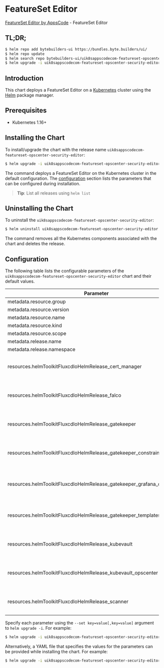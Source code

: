 # FeatureSet Editor

[FeatureSet Editor by AppsCode](https://byte.builders) - FeatureSet Editor

## TL;DR;

```bash
$ helm repo add bytebuilders-ui https://bundles.byte.builders/ui/
$ helm repo update
$ helm search repo bytebuilders-ui/uik8sappscodecom-featureset-opscenter-security-editor --version=v0.4.16
$ helm upgrade -i uik8sappscodecom-featureset-opscenter-security-editor bytebuilders-ui/uik8sappscodecom-featureset-opscenter-security-editor -n default --create-namespace --version=v0.4.16
```

## Introduction

This chart deploys a FeatureSet Editor on a [Kubernetes](http://kubernetes.io) cluster using the [Helm](https://helm.sh) package manager.

## Prerequisites

- Kubernetes 1.16+

## Installing the Chart

To install/upgrade the chart with the release name `uik8sappscodecom-featureset-opscenter-security-editor`:

```bash
$ helm upgrade -i uik8sappscodecom-featureset-opscenter-security-editor bytebuilders-ui/uik8sappscodecom-featureset-opscenter-security-editor -n default --create-namespace --version=v0.4.16
```

The command deploys a FeatureSet Editor on the Kubernetes cluster in the default configuration. The [configuration](#configuration) section lists the parameters that can be configured during installation.

> **Tip**: List all releases using `helm list`

## Uninstalling the Chart

To uninstall the `uik8sappscodecom-featureset-opscenter-security-editor`:

```bash
$ helm uninstall uik8sappscodecom-featureset-opscenter-security-editor -n default
```

The command removes all the Kubernetes components associated with the chart and deletes the release.

## Configuration

The following table lists the configurable parameters of the `uik8sappscodecom-featureset-opscenter-security-editor` chart and their default values.

|                               Parameter                                | Description |                                                                                                                                                                                                                                                                                                                                                          Default                                                                                                                                                                                                                                                                                                                                                           |
|------------------------------------------------------------------------|-------------|----------------------------------------------------------------------------------------------------------------------------------------------------------------------------------------------------------------------------------------------------------------------------------------------------------------------------------------------------------------------------------------------------------------------------------------------------------------------------------------------------------------------------------------------------------------------------------------------------------------------------------------------------------------------------------------------------------------------------|
| metadata.resource.group                                                |             | <code>ui.k8s.appscode.com</code>                                                                                                                                                                                                                                                                                                                                                                                                                                                                                                                                                                                                                                                                                           |
| metadata.resource.version                                              |             | <code>v1alpha1</code>                                                                                                                                                                                                                                                                                                                                                                                                                                                                                                                                                                                                                                                                                                      |
| metadata.resource.name                                                 |             | <code>featuresets</code>                                                                                                                                                                                                                                                                                                                                                                                                                                                                                                                                                                                                                                                                                                   |
| metadata.resource.kind                                                 |             | <code>FeatureSet</code>                                                                                                                                                                                                                                                                                                                                                                                                                                                                                                                                                                                                                                                                                                    |
| metadata.resource.scope                                                |             | <code>Cluster</code>                                                                                                                                                                                                                                                                                                                                                                                                                                                                                                                                                                                                                                                                                                       |
| metadata.release.name                                                  |             | <code>RELEASE-NAME</code>                                                                                                                                                                                                                                                                                                                                                                                                                                                                                                                                                                                                                                                                                                  |
| metadata.release.namespace                                             |             | <code>default</code>                                                                                                                                                                                                                                                                                                                                                                                                                                                                                                                                                                                                                                                                                                       |
| resources.helmToolkitFluxcdIoHelmRelease_cert_manager                  |             | <code>{"apiVersion":"helm.toolkit.fluxcd.io/v2beta1","kind":"HelmRelease","metadata":{"name":"cert-manager","namespace":"kubeops"},"spec":{"chart":{"spec":{"chart":"cert-manager","sourceRef":{"kind":"HelmRepository","name":"jetstack","namespace":"kubeops"},"version":"v1.11.0"}},"install":{"crds":"CreateReplace","createNamespace":true,"remediation":{"retries":-1}},"interval":"5m","releaseName":"cert-manager","storageNamespace":"cert-manager","targetNamespace":"cert-manager","timeout":"30m","upgrade":{"crds":"CreateReplace","remediation":{"retries":-1}},"values":{"installCRDs":true}}}</code>                                                                                                       |
| resources.helmToolkitFluxcdIoHelmRelease_falco                         |             | <code>{"apiVersion":"helm.toolkit.fluxcd.io/v2beta1","kind":"HelmRelease","metadata":{"name":"falco","namespace":"kubeops"},"spec":{"chart":{"spec":{"chart":"falco","sourceRef":{"kind":"HelmRepository","name":"falcosecurity","namespace":"kubeops"},"version":""}},"install":{"crds":"CreateReplace","createNamespace":true,"remediation":{"retries":-1}},"interval":"5m","releaseName":"falco","storageNamespace":"falco","targetNamespace":"falco","timeout":"30m","upgrade":{"crds":"CreateReplace","remediation":{"retries":-1}},"values":{"driver":{"kind":"modern-bpf"},"falco":{"modern_bpf":{"cpus_for_each_syscall_buffer":1}},"falcosidekick":{"enabled":true,"webui":{"enabled":true}},"tty":true}}}</code> |
| resources.helmToolkitFluxcdIoHelmRelease_gatekeeper                    |             | <code>{"apiVersion":"helm.toolkit.fluxcd.io/v2beta1","kind":"HelmRelease","metadata":{"name":"gatekeeper","namespace":"kubeops"},"spec":{"chart":{"spec":{"chart":"gatekeeper","sourceRef":{"kind":"HelmRepository","name":"gatekeeper","namespace":"kubeops"},"version":""}},"install":{"crds":"CreateReplace","createNamespace":true,"remediation":{"retries":-1}},"interval":"5m","releaseName":"gatekeeper","storageNamespace":"gatekeeper-system","targetNamespace":"gatekeeper-system","timeout":"30m","upgrade":{"crds":"CreateReplace","remediation":{"retries":-1}}}}</code>                                                                                                                                      |
| resources.helmToolkitFluxcdIoHelmRelease_gatekeeper_constraints        |             | <code>{"apiVersion":"helm.toolkit.fluxcd.io/v2beta1","kind":"HelmRelease","metadata":{"name":"gatekeeper-constraints","namespace":"kubeops"},"spec":{"chart":{"spec":{"name":"gatekeeper-library","sourceRef":{"kind":"HelmRepository","name":"kubeops","namespace":"kubeops"},"version":"v2023.03.23"}},"install":{"crds":"CreateReplace","createNamespace":true,"remediation":{"retries":-1}},"interval":"5m","releaseName":"gatekeeper-constraints","storageNamespace":"gatekeeper-system","targetNamespace":"gatekeeper-system","timeout":"30m","upgrade":{"crds":"CreateReplace","remediation":{"retries":-1}},"values":{"enable":"constraints"}}}</code>                                                             |
| resources.helmToolkitFluxcdIoHelmRelease_gatekeeper_grafana_dashboards |             | <code>{"apiVersion":"helm.toolkit.fluxcd.io/v2beta1","kind":"HelmRelease","metadata":{"name":"gatekeeper-grafana-dashboards","namespace":"kubeops"},"spec":{"chart":{"spec":{"name":"gatekeeper-grafana-dashboards","sourceRef":{"kind":"HelmRepository","name":"kubeops","namespace":"kubeops"},"version":"v2023.03.23"}},"install":{"crds":"CreateReplace","createNamespace":true,"remediation":{"retries":-1}},"interval":"5m","releaseName":"gatekeeper-grafana-dashboards","storageNamespace":"gatekeeper-system","targetNamespace":"gatekeeper-system","timeout":"30m","upgrade":{"crds":"CreateReplace","remediation":{"retries":-1}}}}</code>                                                                      |
| resources.helmToolkitFluxcdIoHelmRelease_gatekeeper_templates          |             | <code>{"apiVersion":"helm.toolkit.fluxcd.io/v2beta1","kind":"HelmRelease","metadata":{"name":"gatekeeper-templates","namespace":"kubeops"},"spec":{"chart":{"spec":{"name":"gatekeeper-library","sourceRef":{"kind":"HelmRepository","name":"kubeops","namespace":"kubeops"},"version":"v2023.03.23"}},"install":{"crds":"CreateReplace","createNamespace":true,"remediation":{"retries":-1}},"interval":"5m","releaseName":"gatekeeper-templates","storageNamespace":"gatekeeper-system","targetNamespace":"gatekeeper-system","timeout":"30m","upgrade":{"crds":"CreateReplace","remediation":{"retries":-1}},"values":{"enable":"templates"}}}</code>                                                                   |
| resources.helmToolkitFluxcdIoHelmRelease_kubevault                     |             | <code>{"apiVersion":"helm.toolkit.fluxcd.io/v2beta1","kind":"HelmRelease","metadata":{"name":"kubevault","namespace":"kubeops"},"spec":{"chart":{"spec":{"chart":"kubevault","sourceRef":{"kind":"HelmRepository","name":"kubevault","namespace":"kubeops"},"version":"v2023.03.03"}},"install":{"crds":"CreateReplace","createNamespace":true,"remediation":{"retries":-1}},"interval":"5m","releaseName":"kubevault","storageNamespace":"kubevault","targetNamespace":"kubevault","timeout":"30m","upgrade":{"crds":"CreateReplace","remediation":{"retries":-1}}}}</code>                                                                                                                                               |
| resources.helmToolkitFluxcdIoHelmRelease_kubevault_opscenter           |             | <code>{"apiVersion":"helm.toolkit.fluxcd.io/v2beta1","kind":"HelmRelease","metadata":{"name":"kubevault-opscenter","namespace":"kubeops"},"spec":{"chart":{"spec":{"chart":"kubevault-opscenter","sourceRef":{"kind":"HelmRepository","name":"kubevault","namespace":"kubeops"},"version":"v2023.03.03"}},"install":{"crds":"CreateReplace","createNamespace":true,"remediation":{"retries":-1}},"interval":"5m","releaseName":"kubevault-opscenter","storageNamespace":"kubevault","targetNamespace":"kubevault","timeout":"30m","upgrade":{"crds":"CreateReplace","remediation":{"retries":-1}}}}</code>                                                                                                                 |
| resources.helmToolkitFluxcdIoHelmRelease_scanner                       |             | <code>{"apiVersion":"helm.toolkit.fluxcd.io/v2beta1","kind":"HelmRelease","metadata":{"name":"scanner","namespace":"kubeops"},"spec":{"chart":{"spec":{"chart":"scanner","sourceRef":{"kind":"HelmRepository","name":"kubeops","namespace":"kubeops"},"version":"v2023.03.23"}},"install":{"crds":"CreateReplace","createNamespace":true,"remediation":{"retries":-1}},"interval":"5m","releaseName":"scanner","storageNamespace":"kubeops","targetNamespace":"kubeops","timeout":"30m","upgrade":{"crds":"CreateReplace","remediation":{"retries":-1}}}}</code>                                                                                                                                                           |


Specify each parameter using the `--set key=value[,key=value]` argument to `helm upgrade -i`. For example:

```bash
$ helm upgrade -i uik8sappscodecom-featureset-opscenter-security-editor bytebuilders-ui/uik8sappscodecom-featureset-opscenter-security-editor -n default --create-namespace --version=v0.4.16 --set metadata.resource.group=ui.k8s.appscode.com
```

Alternatively, a YAML file that specifies the values for the parameters can be provided while
installing the chart. For example:

```bash
$ helm upgrade -i uik8sappscodecom-featureset-opscenter-security-editor bytebuilders-ui/uik8sappscodecom-featureset-opscenter-security-editor -n default --create-namespace --version=v0.4.16 --values values.yaml
```
